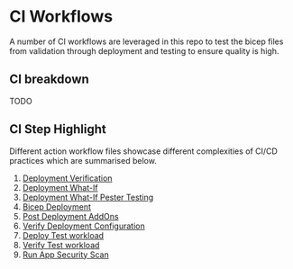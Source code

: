 # CI Workflows

A number of CI workflows are leveraged in this repo to test the bicep files from validation through deployment and testing to ensure quality is high.

## CI breakdown

TODO

## CI Step Highlight

Different action workflow files showcase different complexities of CI/CD practices which are summarised below.

1. [Deployment Verification](https://github.com/Azure/Aks-Construction/blob/ed15a8945ab019bd86469c366df85e6d59aeb8ab/.github/workflows/ByoVnetCI.yml#L100)
1. [Deployment What-If](https://github.com/Azure/Aks-Construction/blob/ed15a8945ab019bd86469c366df85e6d59aeb8ab/.github/workflows/ByoVnetCI.yml#L111)
1. [Deployment What-If Pester Testing](https://github.com/Azure/Aks-Construction/blob/ed15a8945ab019bd86469c366df85e6d59aeb8ab/.github/workflows/ByoVnetCI.yml#L141)
1. [Bicep Deployment](https://github.com/Azure/Aks-Construction/blob/ed15a8945ab019bd86469c366df85e6d59aeb8ab/.github/workflows/ByoVnetCI.yml#L189)
1. [Post Deployment AddOns](https://github.com/Azure/Aks-Construction/blob/ed15a8945ab019bd86469c366df85e6d59aeb8ab/.github/workflows/ByoVnetPrivateCI.yml#L194)
1. [Verify Deployment Configuration](https://github.com/Azure/Aks-Construction/blob/ed15a8945ab019bd86469c366df85e6d59aeb8ab/.github/workflows/ByoVnetCI.yml#L261)
1. [Deploy Test workload](https://github.com/Azure/Aks-Construction/blob/ed15a8945ab019bd86469c366df85e6d59aeb8ab/.github/workflows/ByoVnetPrivateCI.yml#L230)
1. [Verify Test workload](https://github.com/Azure/Aks-Construction/blob/ed15a8945ab019bd86469c366df85e6d59aeb8ab/.github/workflows/ByoVnetPrivateCI.yml#L278)
1. [Run App Security Scan](https://github.com/Azure/Aks-Construction/blob/ed15a8945ab019bd86469c366df85e6d59aeb8ab/.github/workflows/StandardCI.yml#L269)
